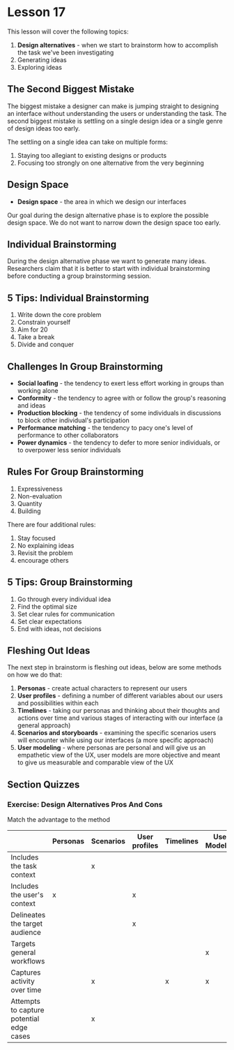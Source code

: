 # Lesson 17

This lesson will cover the following topics:

1. **Design alternatives** - when we start to brainstorm how to accomplish the task we've been investigating
2. Generating ideas
3. Exploring ideas

## The Second Biggest Mistake

The biggest mistake a designer can make is jumping straight to designing an interface without understanding the users or understanding the task. The second biggest mistake is settling on a single design idea or a single genre of design ideas too early.

The settling on a single idea can take on multiple forms:

1. Staying too allegiant to existing designs or products
2. Focusing too strongly on one alternative from the very beginning

## Design Space

- **Design space** - the area in which we design our interfaces

Our goal during the design alternative phase is to explore the possible design space. We do not want to narrow down the design space too early.

## Individual Brainstorming

During the design alternative phase we want to generate many ideas. Researchers claim that it is better to start with individual brainstorming before conducting a group brainstorming session.

## 5 Tips: Individual Brainstorming

1. Write down the core problem
2. Constrain yourself
3. Aim for 20
4. Take a break
5. Divide and conquer

## Challenges In Group Brainstorming

- **Social loafing** - the tendency to exert less effort working in groups than working alone
- **Conformity** - the tendency to agree with or follow the group's reasoning and ideas
- **Production blocking** - the tendency of some individuals in discussions to block other individual's participation
- **Performance matching** - the tendency to pacy one's level of performance to other collaborators
- **Power dynamics** - the tendency to defer to more senior individuals, or to overpower less senior individuals

## Rules For Group Brainstorming

1. Expressiveness
2. Non-evaluation
3. Quantity
4. Building

There are four additional rules:

1. Stay focused
2. No explaining ideas
3. Revisit the problem
4. encourage others

## 5 Tips: Group Brainstorming

1. Go through every individual idea
2. Find the optimal size
3. Set clear rules for communication
4. Set clear expectations
5. End with ideas, not decisions

## Fleshing Out Ideas

The next step in brainstorm is fleshing out ideas, below are some methods on how we do that:

1. **Personas** - create actual characters to represent our users
2. **User profiles** - defining a number of different variables about our users and possibilities within each
3. **Timelines** - taking our personas and thinking about their thoughts and actions over time and various stages of interacting with our interface (a general approach)
4. **Scenarios and storyboards** - examining the specific scenarios users will encounter while using our interfaces (a more specific approach)
5. **User modeling** - where personas are personal and will give us an empathetic view of the UX, user models are more objective and meant to give us measurable and comparable view of the UX

## Section Quizzes

### Exercise: Design Alternatives Pros And Cons

Match the advantage to the method

|                                          | Personas | Scenarios | User profiles | Timelines | User Modeling |
| ---------------------------------------- | -------- | --------- | ------------- | --------- | ------------- |
| Includes the task context                |          | x         |
| Includes the user's context              | x        |           | x             |           |               |
| Delineates the target audience           |          |           | x             |           |               |
| Targets general workflows                |          |           |               |           | x             |
| Captures activity over time              |          | x         |               | x         | x             |
| Attempts to capture potential edge cases |          | x         |               |           |               |
